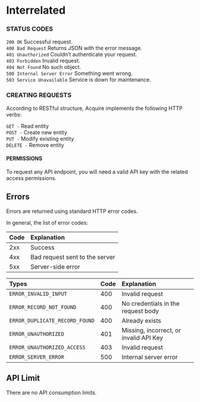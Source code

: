 # Interrelated

### STATUS CODES

`200 OK` Successful request.  
`400 Bad Request` Returns JSON with the error message.  
`401 Unauthorized` Couldn’t authenticate your request.  
`403 Forbidden` Invalid request.  
`404 Not Found` No such object.  
`500 Internal Server Error` Something went wrong.  
`503 Service Unavailable` Service is down for maintenance.

### CREATING REQUESTS

According to RESTful structure, Acquire implements the following HTTP verbs:  
  
`GET -` Read entity  
`POST -` Create new entity  
`PUT -` Modify existing entity  
`DELETE -` Remove entity

#### PERMISSIONS <a id="permissions"></a>

To request any API endpoint, you will need a valid API key with the related access permissions.

## Errors <a id="errors"></a>

Errors are returned using standard HTTP error codes.

In general, the list of error codes:  


| Code | Explanation |
| :--- | :--- |
| 2xx | Success |
| 4xx | Bad request sent to the server |
| 5xx | Server-side error |

| Types | Code | Explanation |
| :--- | :--- | :--- |
| `ERROR_INVALID_INPUT` | 400 | Invalid request |
| `ERROR_RECORD_NOT_FOUND` | 400 | No credentials in the request body |
| `ERROR_DUPLICATE_RECORD_FOUND` | 400 | Already exists |
| `ERROR_UNAUTHORIZED` | 401 | Missing, incorrect, or invalid API Key |
| `ERROR_UNAUTHORIZED_ACCESS` | 403 | Invalid request |
| `ERROR_SERVER_ERROR` | 500 | Internal server error |

## API Limit <a id="api-limit"></a>

There are no API consumption limits.

